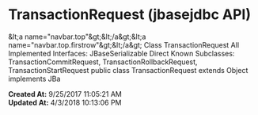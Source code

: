 # TransactionRequest (jbasejdbc API)

&amp;lt;a name="navbar.top"&amp;gt;&amp;lt;/a&amp;gt;&amp;lt;a name="navbar.top.firstrow"&amp;gt;&amp;lt;/a&amp;gt; Class TransactionRequest All Implemented Interfaces: JBaseSerializable Direct Known Subclasses: TransactionCommitRequest, TransactionRollbackRequest, TransactionStartRequest public class TransactionRequest extends Object implements JBa  

**Created At:** 9/25/2017 11:05:21 AM  
**Updated At:** 4/3/2018 10:13:06 PM  

